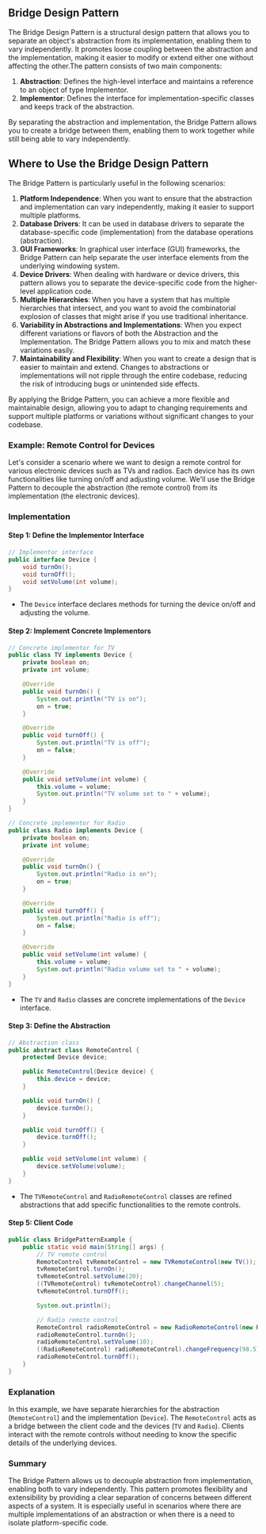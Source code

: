 ## Bridge Design Pattern

The Bridge Design Pattern is a structural design pattern that allows you to separate an object's abstraction from its implementation, enabling them to vary independently. It promotes loose coupling between the abstraction and the implementation, making it easier to modify or extend either one without affecting the other.The pattern consists of two main components:

1. **Abstraction**: Defines the high-level interface and maintains a reference to an object of type Implementor.
2. **Implementor**: Defines the interface for implementation-specific classes and keeps track of the abstraction.

By separating the abstraction and implementation, the Bridge Pattern allows you to create a bridge between them, enabling them to work together while still being able to vary independently.

## Where to Use the Bridge Design Pattern

The Bridge Pattern is particularly useful in the following scenarios:

1. **Platform Independence**: When you want to ensure that the abstraction and implementation can vary independently, making it easier to support multiple platforms.
2. **Database Drivers**: It can be used in database drivers to separate the database-specific code (implementation) from the database operations (abstraction).
3. **GUI Frameworks**: In graphical user interface (GUI) frameworks, the Bridge Pattern can help separate the user interface elements from the underlying windowing system.
4. **Device Drivers**: When dealing with hardware or device drivers, this pattern allows you to separate the device-specific code from the higher-level application code.
5. **Multiple Hierarchies**: When you have a system that has multiple hierarchies that intersect, and you want to avoid the combinatorial explosion of classes that might arise if you use traditional inheritance.
6. **Variability in Abstractions and Implementations**: When you expect different variations or flavors of both the Abstraction and the Implementation. The Bridge Pattern allows you to mix and match these variations easily.
7. **Maintainability and Flexibility**: When you want to create a design that is easier to maintain and extend. Changes to abstractions or implementations will not ripple through the entire codebase, reducing the risk of introducing bugs or unintended side effects.

By applying the Bridge Pattern, you can achieve a more flexible and maintainable design, allowing you to adapt to changing requirements and support multiple platforms or variations without significant changes to your codebase.


### Example: Remote Control for Devices

Let's consider a scenario where we want to design a remote control for various electronic devices such as TVs and radios. Each device has its own functionalities like turning on/off and adjusting volume. We'll use the Bridge Pattern to decouple the abstraction (the remote control) from its implementation (the electronic devices).

### Implementation

#### Step 1: Define the Implementor Interface


```java
// Implementor interface
public interface Device {
    void turnOn();
    void turnOff();
    void setVolume(int volume);
}

```

- The `Device` interface declares methods for turning the device on/off and adjusting the volume.

#### Step 2: Implement Concrete Implementors

```java
// Concrete implementor for TV
public class TV implements Device {
    private boolean on;
    private int volume;

    @Override
    public void turnOn() {
        System.out.println("TV is on");
        on = true;
    }

    @Override
    public void turnOff() {
        System.out.println("TV is off");
        on = false;
    }

    @Override
    public void setVolume(int volume) {
        this.volume = volume;
        System.out.println("TV volume set to " + volume);
    }
}

// Concrete implementor for Radio
public class Radio implements Device {
    private boolean on;
    private int volume;

    @Override
    public void turnOn() {
        System.out.println("Radio is on");
        on = true;
    }

    @Override
    public void turnOff() {
        System.out.println("Radio is off");
        on = false;
    }

    @Override
    public void setVolume(int volume) {
        this.volume = volume;
        System.out.println("Radio volume set to " + volume);
    }
}

```

- The `TV` and `Radio` classes are concrete implementations of the `Device` interface.

#### Step 3: Define the Abstraction

```java
// Abstraction class
public abstract class RemoteControl {
    protected Device device;

    public RemoteControl(Device device) {
        this.device = device;
    }

    public void turnOn() {
        device.turnOn();
    }

    public void turnOff() {
        device.turnOff();
    }

    public void setVolume(int volume) {
        device.setVolume(volume);
    }
}

```

- The `TVRemoteControl` and `RadioRemoteControl` classes are refined abstractions that add specific functionalities to the remote controls.

#### Step 5: Client Code

```java
public class BridgePatternExample {
    public static void main(String[] args) {
        // TV remote control
        RemoteControl tvRemoteControl = new TVRemoteControl(new TV());
        tvRemoteControl.turnOn();
        tvRemoteControl.setVolume(20);
        ((TVRemoteControl) tvRemoteControl).changeChannel(5);
        tvRemoteControl.turnOff();

        System.out.println();

        // Radio remote control
        RemoteControl radioRemoteControl = new RadioRemoteControl(new Radio());
        radioRemoteControl.turnOn();
        radioRemoteControl.setVolume(10);
        ((RadioRemoteControl) radioRemoteControl).changeFrequency(98.5);
        radioRemoteControl.turnOff();
    }
}

```

### Explanation

In this example, we have separate hierarchies for the abstraction (`RemoteControl`) and the implementation (`Device`). The `RemoteControl` acts as a bridge between the client code and the devices (`TV` and `Radio`). Clients interact with the remote controls without needing to know the specific details of the underlying devices.

### Summary

The Bridge Pattern allows us to decouple abstraction from implementation, enabling both to vary independently. This pattern promotes flexibility and extensibility by providing a clear separation of concerns between different aspects of a system. It is especially useful in scenarios where there are multiple implementations of an abstraction or when there is a need to isolate platform-specific code.